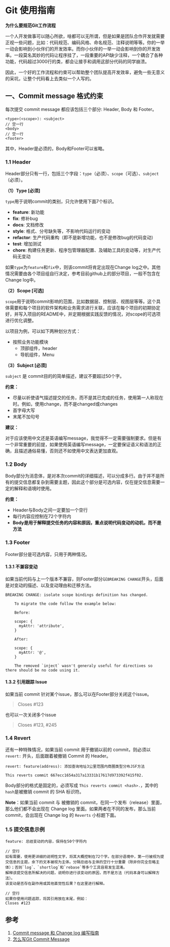 # Git 使用指南



**为什么要规范Git工作流程**

一个人开发做事可以随心所欲，啥都可以无所谓，但是如果是团队合作开发就需要正视一些问题，比如：代码规范、编码风格、命名规范、注释说明等等。你的一举一动会影响到小伙伴们的开发效率。而你小伙伴的一举一动会影响到你的开发效率。一段莫名其妙的代码让程序挂了，一段重要的API缺少注释，一个耦合了各种功能，代码超过3000行的类，都会让接手和调用这部分代码的同学崩溃。

因此，一个好的工作流程和约束可以帮助整个团队提高开发效率，避免一些无意义的采坑，让整个代码看上去类似一个人写的。



## 一、Commit message 格式约束



每次提交 commit message 都应该包括三个部分: Header, Body 和 Footer。

```
<type>(<scope>): <subject>
// 空一行
<body>
// 空一行
<footer>
```

其中，Header是必须的，Body和Footer可以省略。



### 1.1 Header

Header部分只有一行，包括三个字段：`type`（必须）、`scope`（可选）、`subject`（必须）。



**（1）Type [必须]**

`type`用于说明commit的类别，只允许使用下面7个标识。

- **feature**: 新功能
- **fix**: 修补bug
- **docs**: 文档修改
- **style**: 格式、分号缺失等，不影响代码运行的变动
- **refactor**: 生产代码重构（即不是新增功能，也不是修改bug的代码变动）
- **test**: 增加测试
- **chore**: 构建任务更新、程序包管理器配置、及辅助工具的变动等，对生产代码无变动



如果`type`为`feature`和`fix`中，则该commit将肯定出现在Change log之中。其他情况需要由各个项目组自行决定，参考目前github上的部分项目，一般不包含在Change log中。



**（2）Scope [可选]**

`scope`用于说明commit影响的范围，比如数据层、控制层、视图层等等。这个具体需要和每个项目的软件架构和业务需求进行关联，应该在每个项目的初期协定好，并写入项目的README中，并定期根据实践反馈的情况，对scope的可选项进行优化调整。



以项目为例，可以如下两种划分方式：

- 按照业务功能模块
  - 顶部组件，header
  - 导航组件，Menu



**（3）Subject [必须]**

`subject` 是 commit目的的简单描述，建议不要超过50个字。

**约束：**

- 尽量以祈使语气描述提交的任务，而不是其已完成的任务，使用第一人称现在时。例如，使用change，而不是changed或changes
- 首字母大写
- 末尾不加句号

**建议：**

对于应该使用中文还是英语编写message，我觉得不一定需要强制要求。但是有一个非常重要的前提，如果使用英语编写message，一定要保证语义和语法的正确，且描述通俗易懂，否则还不如使用中文表达更加直观。



### 1.2 Body

Body部分为消息体，是对本次commit的详细描述，可以分成多行。由于并不是所有的提交信息都复杂到需要主题，因此这个部分是可选内容，仅在提交信息需要一定的解释和语境时使用。

**约束：**

- Header与Body之间一定要加一个空行
- 每行内容应控制在72个字符内
- **Body是用于解释提交任务的内容和原因，重点说明代码变动的动机，而不是方法**



### 1.3 Footer

Footer部分是可选内容，只用于两种情况。



#### 1.3.1 不兼容变动

如果当前代码与上一个版本不兼容，则Footer部分以`BREAKING CHANGE`开头，后面是对变动的描述、以及变动理由和迁移方法。

```
BREAKING CHANGE: isolate scope bindings definition has changed.

    To migrate the code follow the example below:

    Before:

    scope: {
      myAttr: 'attribute',
    }

    After:

    scope: {
      myAttr: '@',
    }

    The removed `inject` wasn't generaly useful for directives so there should be no code using it.
```



#### 1.3.2 引用跟踪 Issue

如果当前 commit 针对某个issue，那么可以在Footer部分关闭这个issue。

> Closes #123



也可以一次关闭多个issue

> Closes #123, #245



### 1.4 Revert

还有一种特殊情况，如果当前 commit 用于撤销以前的 commit，则必须以 `revert:` 开头，后面跟着被撤销 Commit 的 Header。

```
revert: feature(address): 添加查询地址3公里范围内商圈类型分布JSF方法

This reverts commit 667ecc1654a317a13331b17617d973392f415f02.
```

Body部分的格式是固定的，必须写成 `This reverts commit <hash>.`，其中的`hash`是被撤销 commit 的 SHA 标识符。

**Note**：如果当前 commit 与 被撤销的 commit，在同一个发布（release）里面，那么他们都不会出现在 Change log 里面。如果两者在不同的发布，那么当前 commit，会出现在 Change log 的 `Reverts` 小标题下面。



### 1.5 提交信息示例 

```
feature: 总结变动的内容，保持在50个字符内

// 空行
如有需要，使用更详细的说明性文字，将其大概控制在72个字。在部分语境中，第一行被视为提交信息的主题，余下的文本被视为主体。分隔总结与主体的空行十分重要（除非你完全忽略主体）；否则`log`、`shortlog`和`rebase`等多个工具容易发生混淆。
解释该提交信息所解决的问题，说明你进行该变动的原因，而不是方法（代码本身可以解释方法）。
该变动是否存在副作用或其他直觉性后果？在这里进行解释。

// 空行
如果你使用问题追踪，将其引用放在末尾，例如：
Closes #123
```





## 参考

1. [Commit message 和 Change log 编写指南](http://www.ruanyifeng.com/blog/2016/01/commit_message_change_log.html)
2. [怎么写Git Commit Message](https://www.jianshu.com/p/0117334c75fc)





